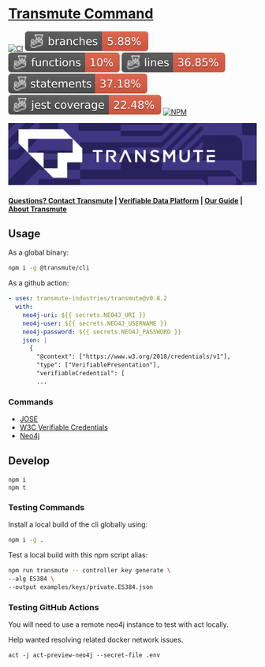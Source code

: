 # <a href="https://transmute.industries">Transmute Command</a> 

[![CI](https://github.com/transmute-industries/transmute/actions/workflows/ci.yml/badge.svg)](https://github.com/transmute-industries/transmute/actions/workflows/ci.yml)
![Branches](./badges/coverage-branches.svg)
![Functions](./badges/coverage-functions.svg)
![Lines](./badges/coverage-lines.svg)
![Statements](./badges/coverage-statements.svg)
![Jest coverage](./badges/coverage-jest%20coverage.svg)
[![NPM](https://nodei.co/npm/@transmute/cli.png?mini=true)](https://npmjs.org/package/@transmute/cli)

<img src="./transmute-banner.png" />

#### [Questions? Contact Transmute](https://transmute.typeform.com/to/RshfIw?typeform-source=cli) | <a href="https://platform.transmute.industries">Verifiable Data Platform</a> | <a href="https://guide.transmute.industries/verifiable-data-platform/">Our Guide</a> | <a href="https://transmute.industries">About Transmute</a>

## Usage

As a global binary:

```sh
npm i -g @transmute/cli
```

As a github action:

```yaml
- uses: transmute-industries/transmute@v0.8.2
  with:
    neo4j-uri: ${{ secrets.NEO4J_URI }}
    neo4j-user: ${{ secrets.NEO4J_USERNAME }}
    neo4j-password: ${{ secrets.NEO4J_PASSWORD }}
    json: |
      {
        "@context": ["https://www.w3.org/2018/credentials/v1"],
        "type": ["VerifiablePresentation"],
        "verifiableCredential": [
        ...
```

### Commands

- [JOSE](./examples/jose)
- [W3C Verifiable Credentials](./examples/vcdm/)
- [Neo4j](./examples/neo4j)

## Develop

```
npm i
npm t
```

### Testing Commands

Install a local build of the cli globally using:

```sh
npm i -g .
```

Test a local build with this npm script alias:

```sh
npm run transmute -- controller key generate \
--alg ES384 \
--output examples/keys/private.ES384.json
```

### Testing GitHub Actions

You will need to use a remote neo4j instance to test with act locally.

Help wanted resolving related docker network issues.

```
act -j act-preview-neo4j --secret-file .env
```
